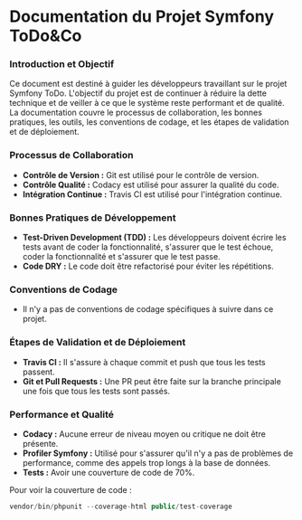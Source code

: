 # Documentation du Projet Symfony ToDo&Co

### Introduction et Objectif

Ce document est destiné à guider les développeurs travaillant sur le projet Symfony ToDo. L'objectif du projet est de continuer à réduire la dette technique et de veiller à ce que le système reste performant et de qualité. La documentation couvre le processus de collaboration, les bonnes pratiques, les outils, les conventions de codage, et les étapes de validation et de déploiement.

### Processus de Collaboration

- **Contrôle de Version :** Git est utilisé pour le contrôle de version.
- **Contrôle Qualité :** Codacy est utilisé pour assurer la qualité du code.
- **Intégration Continue :** Travis CI est utilisé pour l'intégration continue.

### Bonnes Pratiques de Développement

- **Test-Driven Development (TDD) :** Les développeurs doivent écrire les tests avant de coder la fonctionnalité, s'assurer que le test échoue, coder la fonctionnalité et s'assurer que le test passe.
- **Code DRY :** Le code doit être refactorisé pour éviter les répétitions.

### Conventions de Codage

- Il n'y a pas de conventions de codage spécifiques à suivre dans ce projet.

### Étapes de Validation et de Déploiement

- **Travis CI :** Il s'assure à chaque commit et push que tous les tests passent.
- **Git et Pull Requests :** Une PR peut être faite sur la branche principale une fois que tous les tests sont passés.

### Performance et Qualité

- **Codacy :** Aucune erreur de niveau moyen ou critique ne doit être présente.
- **Profiler Symfony :** Utilisé pour s'assurer qu'il n'y a pas de problèmes de performance, comme des appels trop longs à la base de données.
- **Tests :** Avoir une couverture de code de 70%.

Pour voir la couverture de code :
```php
vendor/bin/phpunit --coverage-html public/test-coverage
```
